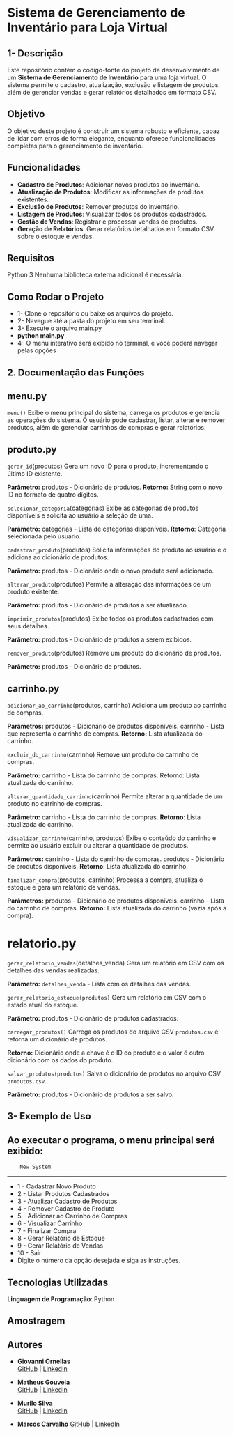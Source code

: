 # Sistema de Gerenciamento de Inventário para Loja Virtual

## 1- Descrição

Este repositório contém o código-fonte do projeto de desenvolvimento de um **Sistema de Gerenciamento de Inventário** para uma loja virtual. O sistema permite o cadastro, atualização, exclusão e listagem de produtos, além de gerenciar vendas e gerar relatórios detalhados em formato CSV.

## Objetivo

O objetivo deste projeto é construir um sistema robusto e eficiente, capaz de lidar com erros de forma elegante, enquanto oferece funcionalidades completas para o gerenciamento de inventário.

## Funcionalidades

- **Cadastro de Produtos**: Adicionar novos produtos ao inventário.
- **Atualização de Produtos**: Modificar as informações de produtos existentes.
- **Exclusão de Produtos**: Remover produtos do inventário.
- **Listagem de Produtos**: Visualizar todos os produtos cadastrados.
- **Gestão de Vendas**: Registrar e processar vendas de produtos.
- **Geração de Relatórios**: Gerar relatórios detalhados em formato CSV sobre o estoque e vendas.

## Requisitos
Python 3
Nenhuma biblioteca externa adicional é necessária.

## Como Rodar o Projeto
- 1- Clone o repositório ou baixe os arquivos do projeto.
- 2- Navegue até a pasta do projeto em seu terminal.
- 3- Execute o arquivo main.py
- **python main.py**
- 4- O menu interativo será exibido no terminal, e você poderá navegar pelas opções


## 2. Documentação das Funções
## menu.py
`menu()`
Exibe o menu principal do sistema, carrega os produtos e gerencia as operações do sistema. O usuário pode cadastrar, listar, alterar e remover produtos, além de gerenciar carrinhos de compras e gerar relatórios.

## produto.py
`gerar_id`(produtos)
Gera um novo ID para o produto, incrementando o último ID existente.

**Parâmetro:** produtos - Dicionário de produtos.
**Retorno:** String com o novo ID no formato de quatro dígitos.

`selecionar_categoria`(categorias)
Exibe as categorias de produtos disponíveis e solicita ao usuário a seleção de uma.

**Parâmetro:** categorias - Lista de categorias disponíveis.
**Retorno**: Categoria selecionada pelo usuário.

`cadastrar_produto`(produtos)
Solicita informações do produto ao usuário e o adiciona ao dicionário de produtos.

**Parâmetro:** produtos - Dicionário onde o novo produto será adicionado.

`alterar_produto`(produtos)
Permite a alteração das informações de um produto existente.

**Parâmetro:** produtos - Dicionário de produtos a ser atualizado.

`imprimir_produtos`(produtos)
Exibe todos os produtos cadastrados com seus detalhes.

**Parâmetro:** produtos - Dicionário de produtos a serem exibidos.

`remover_produto`(produtos)
Remove um produto do dicionário de produtos.

**Parâmetro:** produtos - Dicionário de produtos.

## carrinho.py
`adicionar_ao_carrinho`(produtos, carrinho)
Adiciona um produto ao carrinho de compras.

**Parâmetros:**
produtos - Dicionário de produtos disponíveis.
carrinho - Lista que representa o carrinho de compras.
**Retorno:** Lista atualizada do carrinho.

`excluir_do_carrinho`(carrinho)
Remove um produto do carrinho de compras.

**Parâmetro:** carrinho - Lista do carrinho de compras.
Retorno: Lista atualizada do carrinho.

`alterar_quantidade_carrinho`(carrinho)
Permite alterar a quantidade de um produto no carrinho de compras.

**Parâmetro:** carrinho - Lista do carrinho de compras.
**Retorno**: Lista atualizada do carrinho.

`visualizar_carrinho`(carrinho, produtos)
Exibe o conteúdo do carrinho e permite ao usuário excluir ou alterar a quantidade de produtos.

**Parâmetros:**
carrinho - Lista do carrinho de compras.
produtos - Dicionário de produtos disponíveis.
**Retorno**: Lista atualizada do carrinho.

`finalizar_compra`(produtos, carrinho)
Processa a compra, atualiza o estoque e gera um relatório de vendas.

**Parâmetros:**
produtos - Dicionário de produtos disponíveis.
carrinho - Lista do carrinho de compras.
**Retorno:** Lista atualizada do carrinho (vazia após a compra).

# relatorio.py
`gerar_relatorio_vendas`(detalhes_venda)
Gera um relatório em CSV com os detalhes das vendas realizadas.

**Parâmetro:** 
`detalhes_venda` - Lista com os detalhes das vendas.

`gerar_relatorio_estoque(produtos)`
Gera um relatório em CSV com o estado atual do estoque.

**Parâmetro:** produtos - Dicionário de produtos cadastrados.

`carregar_produtos()`
Carrega os produtos do arquivo CSV `produtos.csv` e retorna um dicionário de produtos.

**Retorno:** Dicionário onde a chave é o ID do produto e o valor é outro dicionário com os dados do produto.

`salvar_produtos(produtos)`
Salva o dicionário de produtos no arquivo CSV `produtos.csv`.

**Parâmetro:** produtos - Dicionário de produtos a ser salvo.

## 3- Exemplo de Uso
Ao executar o programa, o menu principal será exibido:
---------------------------
        New System
---------------------------
- 1 - Cadastrar Novo Produto
- 2 - Listar Produtos Cadastrados
- 3 - Atualizar Cadastro de Produtos
- 4 - Remover Cadastro de Produto
- 5 - Adicionar ao Carrinho de Compras
- 6 - Visualizar Carrinho
- 7 - Finalizar Compra
- 8 - Gerar Relatório de Estoque
- 9 - Gerar Relatório de Vendas
- 10 - Sair
- Digite o número da opção desejada e siga as instruções.

## Tecnologias Utilizadas

**Linguagem de Programação**: Python

## Amostragem

## Autores

- **Giovanni Ornellas**  
  [GitHub](https://github.com/Giovanni-Ornellas) | [LinkedIn](https://www.linkedin.com/in/giovanni-ornellas-419610227/)

- **Matheus Gouveia**  
  [GitHub](https://github.com/gouveiamdb) | [LinkedIn](https://www.linkedin.com/in/matheus-gouveia-387a19258/)

- **Murilo Silva**  
  [GitHub](https://github.com/Mugah) | [LinkedIn](https://www.linkedin.com/in/murilo-silva-bb2741a1)

- **Marcos Carvalho**
  [GitHub](https://github.com/MarcosFN2014) | [LinkedIn](https://www.linkedin.com/in/marcos-carvalho-8173a2241/)